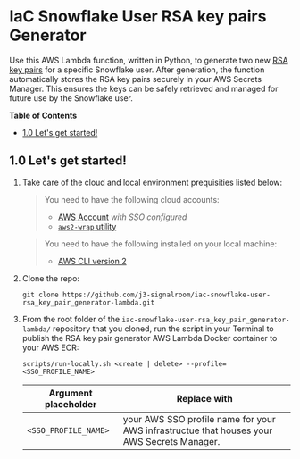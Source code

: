 # IaC Snowflake User RSA key pairs Generator
Use this AWS Lambda function, written in Python, to generate two new [RSA key pairs](https://github.com/j3-signalroom/j3-techstack-lexicon/blob/main/cryptographic-glossary.md#rsa-key-pair) for a specific Snowflake user. After generation, the function automatically stores the RSA key pairs securely in your AWS Secrets Manager. This ensures the keys can be safely retrieved and managed for future use by the Snowflake user.

**Table of Contents**

<!-- toc -->
+ [1.0 Let's get started!](#10-lets-get-started)
<!-- tocstop -->

## 1.0 Let's get started!
1. Take care of the cloud and local environment prequisities listed below:
    > You need to have the following cloud accounts:
    > - [AWS Account](https://signin.aws.amazon.com/) *with SSO configured*
    > - [`aws2-wrap` utility](https://pypi.org/project/aws2-wrap/#description)

    > You need to have the following installed on your local machine:
    > - [AWS CLI version 2](https://docs.aws.amazon.com/cli/latest/userguide/getting-started-install.html)

2. Clone the repo:
    ```shell
    git clone https://github.com/j3-signalroom/iac-snowflake-user-rsa_key_pair_generator-lambda.git
    ```

3. From the root folder of the `iac-snowflake-user-rsa_key_pair_generator-lambda/` repository that you cloned, run the script in your Terminal to publish the RSA key pair generator AWS Lambda Docker container to your AWS ECR:
    ```shell
    scripts/run-locally.sh <create | delete> --profile=<SSO_PROFILE_NAME>
    ```
    Argument placeholder|Replace with
    -|-
    `<SSO_PROFILE_NAME>`|your AWS SSO profile name for your AWS infrastructue that houses your AWS Secrets Manager.
